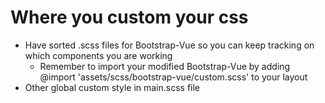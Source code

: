 # Where you custom your css
- Have sorted .scss files for Bootstrap-Vue so you can keep tracking on which components you are working
    - Remember to import your modified Bootstrap-Vue by adding @import 'assets/scss/bootstrap-vue/custom.scss' to your layout
- Other global custom style in main.scss file